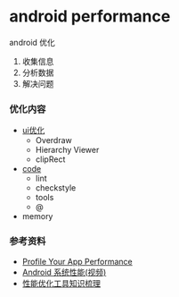 # android performance
android 优化


1. 收集信息
2. 分析数据
3. 解决问题

### 优化内容

* [ui优化](https://github.com/UC10D/android-optimization/blob/master/ui.md)
  * Overdraw
  * Hierarchy Viewer
  * clipRect
* [code](https://github.com/UC10D/android-optimization/blob/master/code.md)
  * lint
  * checkstyle
  * tools
  * @
* memory



### 参考资料
* [Profile Your App Performance](https://developer.android.com/studio/profile/index.html)
* [Android 系统性能(视频)](https://cn.udacity.com/course/android-performance--ud825)
* [性能优化工具知识梳理](https://www.jianshu.com/p/37c263f9886b)
